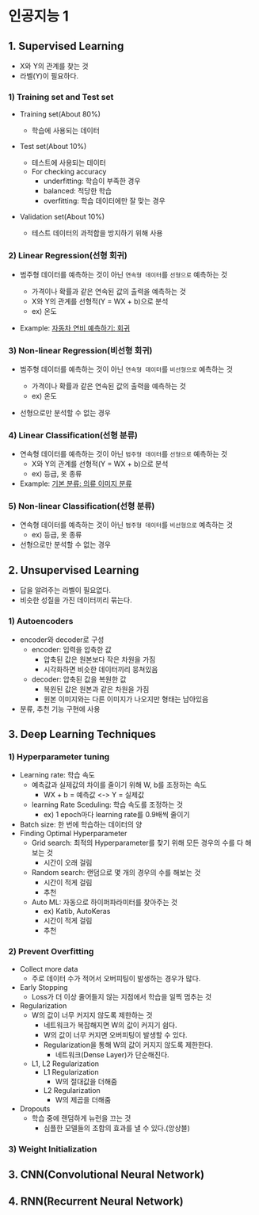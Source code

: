 # 인공지능 1

## 1. Supervised Learning

- X와 Y의 관계를 찾는 것
- 라벨(Y)이 필요하다.

### 1) Training set and Test set

- Training set(About 80%)

  - 학습에 사용되는 데이터

- Test set(About 10%)

  - 테스트에 사용되는 데이터
  - For checking accuracy
    - underfitting: 학습이 부족한 경우
    - balanced: 적당한 학습
    - overfitting: 학습 데이터에만 잘 맞는 경우

- Validation set(About 10%)

  - 테스트 데이터의 과적합을 방지하기 위해 사용

### 2) Linear Regression(선형 회귀)

- 범주형 데이터를 예측하는 것이 아닌 `연속형 데이터`를 `선형으로` 예측하는 것

  - 가격이나 확률과 같은 연속된 값의 출력을 예측하는 것
  - X와 Y의 관계를 선형적(Y = WX + b)으로 분석
  - ex) 온도

- Example: [자동차 연비 예측하기: 회귀](https://www.tensorflow.org/tutorials/keras/regression?hl=ko)

### 3) Non-linear Regression(비선형 회귀)

- 범주형 데이터를 예측하는 것이 아닌 `연속형 데이터`를 `비선형으로` 예측하는 것

  - 가격이나 확률과 같은 연속된 값의 출력을 예측하는 것
  - ex) 온도

- 선형으로만 분석할 수 없는 경우

### 4) Linear Classification(선형 분류)

- 연속형 데이터를 예측하는 것이 아닌 `범주형 데이터`를 `선형으로` 예측하는 것
  - X와 Y의 관계를 선형적(Y = WX + b)으로 분석
  - ex) 등급, 옷 종류
- Example: [기본 분류: 의류 이미지 분류](https://www.tensorflow.org/tutorials/keras/classification?hl=ko)

### 5) Non-linear Classification(선형 분류)

- 연속형 데이터를 예측하는 것이 아닌 `범주형 데이터`를 `비선형으로` 예측하는 것
  - ex) 등급, 옷 종류
- 선형으로만 분석할 수 없는 경우

## 2. Unsupervised Learning

- 답을 알려주는 라벨이 필요없다.
- 비슷한 성질을 가진 데이터끼리 묶는다.

### 1) Autoencoders

- encoder와 decoder로 구성
  - encoder: 입력을 압축한 값
    - 압축된 값은 원본보다 작은 차원을 가짐
    - 시각화하면 비슷한 데이터끼리 뭉쳐있음
  - decoder: 압축된 값을 복원한 값
    - 복원된 값은 원본과 같은 차원을 가짐
    - 원본 이미지와는 다른 이미지가 나오지만 형태는 남아있음
- 분류, 추천 기능 구현에 사용

## 3. Deep Learning Techniques

### 1) Hyperparameter tuning

- Learning rate: 학습 속도
  - 예측값과 실제값의 차이를 줄이기 위해 W, b를 조정하는 속도
    - WX + b = 예측값 <-> Y = 실제값
  - learning Rate Sceduling: 학습 속도를 조정하는 것
    - ex) 1 epoch마다 learning rate를 0.9배씩 줄이기
- Batch size: 한 번에 학습하는 데이터의 양
- Finding Optimal Hyperparameter
  - Grid search: 최적의 Hyperparameter를 찾기 위해 모든 경우의 수를 다 해보는 것
    - 시간이 오래 걸림
  - Random search: 랜덤으로 몇 개의 경우의 수를 해보는 것
    - 시간이 적게 걸림
    - 추천
  - Auto ML: 자동으로 하이퍼파라미터를 찾아주는 것
    - ex) Katib, AutoKeras
    - 시간이 적게 걸림
    - 추천

### 2) Prevent Overfitting

- Collect more data
  - 주로 데이터 수가 적어서 오버피팅이 발생하는 경우가 많다.
- Early Stopping
  - Loss가 더 이상 줄어들지 않는 지점에서 학습을 일찍 멈추는 것
- Regularization
  - W의 값이 너무 커지지 않도록 제한하는 것
    - 네트워크가 복잡해지면 W의 값이 커지기 쉽다.
    - W의 값이 너무 커지면 오버피팅이 발생할 수 있다.
    - Regularization을 통해 W의 값이 커지지 않도록 제한한다.
      - 네트워크(Dense Layer)가 단순해진다.
  - L1, L2 Regularization
    - L1 Regularization
      - W의 절대값을 더해줌
    - L2 Regularization
      - W의 제곱을 더해줌
- Dropouts
  - 학습 중에 랜덤하게 뉴런을 끄는 것
    - 심플한 모델들의 조합의 효과를 낼 수 있다.(앙상블)

### 3) Weight Initialization

## 3. CNN(Convolutional Neural Network)

## 4. RNN(Recurrent Neural Network)
